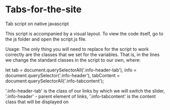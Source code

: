 # Tabs-for-the-site
Tab script on native javascript


This script is accompanied by a visual layout. To view the code itself, go to the js folder and open the script.js file.

Usage:
The only thing you will need to replace for the script to work correctly are the classes that we set for the variables. 
That is, in the lines we change the standard classes in the script to our own, where:

let tab = document.querySelectorAll('.info-header-tab'),
    info = document.querySelector('.info-header'),
    tabContent = document.querySelectorAll('.info-tabcontent');

'.info-header-tab' is the class of our links by which we will switch the slider,
'.info-header' - parent element of links,
'.info-tabcontent' is the content class that will be displayed on
